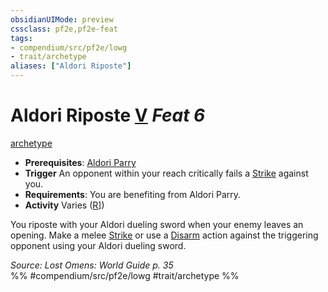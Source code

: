 ```yaml
---
obsidianUIMode: preview
cssclass: pf2e,pf2e-feat
tags:
- compendium/src/pf2e/lowg
- trait/archetype
aliases: ["Aldori Riposte"]
---
```

# Aldori Riposte  [V](../../Rules/core-rulebook/chapter-9-playing-the-game.md#Actions "Varies") *Feat 6*  
[archetype](../../Rules/traits/archetype.md)  

- **Prerequisites**: [Aldori Parry](aldori-parry-lowg.md)
- **Trigger** An opponent within your reach critically fails a [Strike](../../Rules/actions/strike.md) against you.
- **Requirements**: You are benefiting from Aldori Parry.
- **Activity** Varies ([R](../../Rules/core-rulebook/chapter-9-playing-the-game.md#Actions "Reaction")])

You riposte with your Aldori dueling sword when your enemy leaves an opening. Make a melee [Strike](../../Rules/actions/strike.md) or use a [Disarm](../../Rules/actions/disarm.md) action against the triggering opponent using your Aldori dueling sword.

*Source: Lost Omens: World Guide p. 35*  
%% #compendium/src/pf2e/lowg #trait/archetype %%